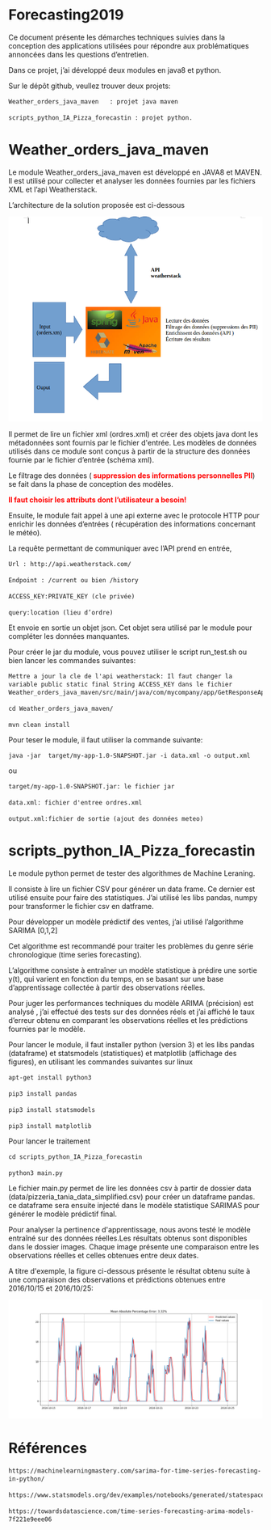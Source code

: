 # Forecasting2019

Ce document présente les démarches techniques suivies dans la conception des applications utilisées pour répondre aux problématiques  annoncées dans les questions d’entretien. 

Dans ce projet, j’ai développé deux modules en java8 et python.

Sur le dépôt github, veullez trouver deux projets:

    Weather_orders_java_maven 	: projet java maven
    
    scripts_python_IA_Pizza_forecastin : projet python.
#  Weather_orders_java_maven

Le module Weather_orders_java_maven est développé en  JAVA8 et MAVEN. Il est utilisé pour collecter et analyser les données fournies par les fichiers XML et l’api Weatherstack.

L’architecture de la solution proposée est ci-dessous

![alt text](https://github.com/ANIS87/Forecasting2019/blob/master/archmaven.png)


Il permet de  lire  un fichier xml (ordres.xml)  et créer des objets java dont  les  métadonnées sont fournis par le fichier d'entrée.  Les modèles  de données utilisés dans ce module sont conçus à partir  de la structure des données fournie par le fichier d’entrée (schéma xml). 


Le filtrage des données (<b style='color:red'> suppression des informations personnelles PII</b>)  se fait dans la phase de conception des modèles.

<b style='color:red'>Il faut choisir les attributs dont l’utilisateur a besoin!</b> 

 Ensuite, le module fait appel à une api externe avec le protocole HTTP pour enrichir les données d’entrées ( récupération des informations concernant le météo). 

La requête permettant de communiquer avec l’API prend en entrée,

    Url : http://api.weatherstack.com/
    
    Endpoint : /current ou bien /history
    
    ACCESS_KEY:PRIVATE_KEY (cle privée)
    
    query:location (lieu d’ordre) 

Et envoie en sortie un objet json. Cet objet sera utilisé par le module pour compléter les données manquantes.  


Pour créer le jar du module, vous pouvez utiliser le script run_test.sh ou bien lancer les commandes suivantes:

    Mettre a jour la cle de l'api weatherstack: Il faut changer la variable public static final String ACCESS_KEY dans le fichier  Weather_orders_java_maven/src/main/java/com/mycompany/app/GetResponseApi.java

    cd Weather_orders_java_maven/
    
    mvn clean install
    
Pour teser le module, il faut utiliser la commande suivante:

    java -jar  target/my-app-1.0-SNAPSHOT.jar -i data.xml -o output.xml
    
ou

    target/my-app-1.0-SNAPSHOT.jar: le fichier jar
    
    data.xml: fichier d'entree ordres.xml
    
    output.xml:fichier de sortie (ajout des données meteo)

 #   scripts_python_IA_Pizza_forecastin
 
Le  module python permet de tester des algorithmes de Machine Leraning.

Il consiste à  lire un fichier CSV pour générer un  data frame. Ce dernier est utilisé ensuite pour faire des statistiques. J’ai utilisé les libs pandas, numpy pour  transformer le fichier csv en datframe.

Pour développer un modèle prédictif des ventes, j’ai utilisé l’algorithme SARIMA [0,1,2]


Cet algorithme est  recommandé pour traiter les problèmes du genre série chronologique  (time series forecasting). 

L’algorithme consiste à entraîner un modèle statistique à prédire une sortie y(t), qui varient en fonction du temps, en se basant sur une base d’apprentissage  collectée à partir des observations réelles.  

Pour juger les performances techniques du modèle ARIMA (précision) est analysé , j’ai effectué des tests sur des données réels et j’ai affiché  le  taux d’erreur obtenu en comparant les observations réelles et les prédictions fournies par le modèle.

Pour lancer le module, il faut installer python (version 3) et les libs pandas (dataframe) et statsmodels (statistiques) et matplotlib (affichage des figures), en utilisant les commandes suivantes sur linux
   
    apt-get install python3
    
    pip3 install pandas
    
    pip3 install statsmodels
    
    pip3 install matplotlib
  
 Pour lancer le traitement 
   

    cd scripts_python_IA_Pizza_forecastin
    
    python3 main.py
    
 Le fichier main.py permet de lire les données csv à partir de dossier data (data/pizzeria_tania_data_simplified.csv) pour créer un dataframe pandas. ce dataframe sera ensuite injecté dans le modèle statistique SARIMAS pour générer le modèle prédictif final.
 
Pour analyser la pertinence d'apprentissage, nous avons testé le modèle entraîné sur des données réelles.Les résultats obtenus sont disponibles dans le dossier images. Chaque image présente une comparaison entre les observations réelles et  celles obtenues entre deux dates.

A titre d'exemple, la figure ci-dessous présente le résultat obtenu suite à une comparaison des observations et prédictions obtenues entre 2016/10/15 et 2016/10/25:
               
 ![alt text](https://github.com/ANIS87/Forecasting2019/blob/master/scripts_python_IA_Pizza_forecastin/images/result_foredastin_from_2016-10-15_01_00_00_to_2016-10-25_01_00_00.png)      
    
# Références
   
    https://machinelearningmastery.com/sarima-for-time-series-forecasting-in-python/

    https://www.statsmodels.org/dev/examples/notebooks/generated/statespace_sarimax_stata.html#
    
    https://towardsdatascience.com/time-series-forecasting-arima-models-7f221e9eee06
    
